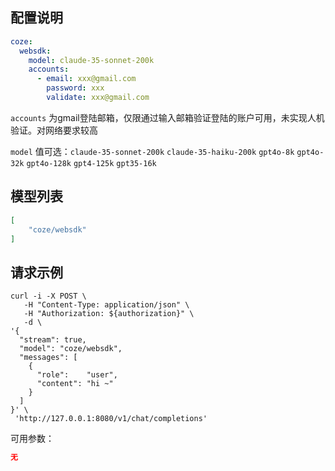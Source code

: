 ## 配置说明

```config.yaml
coze:
  websdk:
    model: claude-35-sonnet-200k
    accounts:
      - email: xxx@gmail.com
        password: xxx
        validate: xxx@gmail.com
```

`accounts` 为gmail登陆邮箱，仅限通过输入邮箱验证登陆的账户可用，未实现人机验证。对网络要求较高

`model` 值可选：`claude-35-sonnet-200k`  `claude-35-haiku-200k`  `gpt4o-8k`  `gpt4o-32k`  `gpt4o-128k`  `gpt4-125k`  `gpt35-16k`

## 模型列表

```json
[
    "coze/websdk"
]
```

## 请求示例

```shell
curl -i -X POST \
   -H "Content-Type: application/json" \
   -H "Authorization: ${authorization}" \
   -d \
'{
  "stream": true,
  "model": "coze/websdk",
  "messages": [
    {
      "role":    "user",
      "content": "hi ~"
    }
  ]
}' \
 'http://127.0.0.1:8080/v1/chat/completions'
```

可用参数：

```json
无
```

